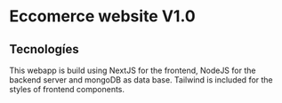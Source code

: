 # Eccomerce website V1.0

## Tecnologíes

This webapp is build using NextJS for the frontend, NodeJS for the backend server and mongoDB as data base.
Tailwind is included for the styles of frontend components.
